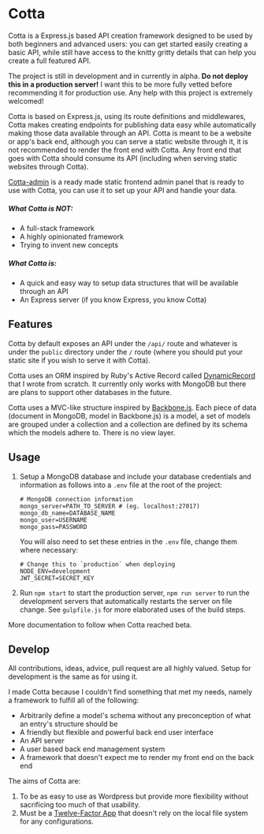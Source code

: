 # Cotta

Cotta is a Express.js based API creation framework designed to be used by both beginners and advanced users: you can get started easily creating a basic API, while still have access to the knitty gritty details that can help you create a full featured API.

The project is still in development and in currently in alpha. **Do not deploy this in a production server!** I want this to be more fully vetted before recommending it for production use. Any help with this project is extremely welcomed!

Cotta is based on Express.js, using its route definitions and middlewares, Cotta makes creating endpoints for publishing data easy while automatically making those data available through an API. Cotta is meant to be a website or app's back end, although you can serve a static website through it, it is not recommended to render the front end with Cotta. Any front end that goes with Cotta should consume its API (including when serving static websites through Cotta).

[Cotta-admin](https://github.com/limzykenneth/Cotta-admin) is a ready made static frontend admin panel that is ready to use with Cotta, you can use it to set up your API and handle your data.

##### What Cotta is NOT:
- A full-stack framework
- A highly opinionated framework
- Trying to invent new concepts

##### What Cotta is:
- A quick and easy way to setup data structures that will be available through an API
- An Express server (if you know Express, you know Cotta)

## Features
Cotta by default exposes an API under the `/api/` route and whatever is under the `public` directory under the `/` route (where you should put your static site if you wish to serve it with Cotta).

Cotta uses an ORM inspired by Ruby's Active Record called [DynamicRecord](https://dynamic-record.js.org/) that I wrote from scratch. It currently only works with MongoDB but there are plans to support other databases in the future.

Cotta uses a MVC-like structure inspired by [Backbone.js](https://backbonejs.org/). Each piece of data (document in MongoDB, model in Backbone.js) is a model, a set of models are grouped under a collection and a collection are defined by its schema which the models adhere to. There is no view layer.

## Usage
1. Setup a MongoDB database and include your database credentials and information as follows into a `.env` file at the root of the project:
	```
	# MongoDB connection information
	mongo_server=PATH_TO_SERVER # (eg. localhost:27017)
	mongo_db_name=DATABASE_NAME
	mongo_user=USERNAME
	mongo_pass=PASSWORD
	```

	You will also need to set these entries in the `.env` file, change them where necessary:
	```
	# Change this to `production` when deploying
	NODE_ENV=development
	JWT_SECRET=SECRET_KEY
	```

2. Run `npm start` to start the production server, `npm run server` to run the development servers that automatically restarts the server on file change. See `gulpfile.js` for more elaborated uses of the build steps.

More documentation to follow when Cotta reached beta.

## Develop
All contributions, ideas, advice, pull request are all highly valued. Setup for development is the same as for using it.

I made Cotta because I couldn't find something that met my needs, namely a framework to fulfill all of the following:
- Arbitrarily define a model's schema without any preconception of what an entry's structure should be
- A friendly but flexible and powerful back end user interface
- An API server
- A user based back end management system
- A framework that doesn't expect me to render my front end on the back end

The aims of Cotta are:
1. To be as easy to use as Wordpress but provide more flexibility without sacrificing too much of that usability.
2. Must be a [Twelve-Factor App](https://12factor.net/) that doesn't rely on the local file system for any configurations.